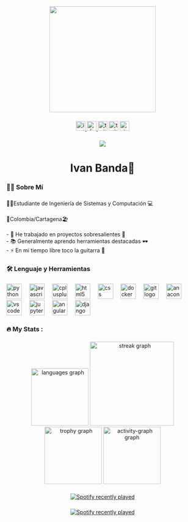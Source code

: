 <div align="center">
  <img height="278" src="https://media4.giphy.com/media/v1.Y2lkPTc5MGI3NjExdGE3N3cwOGtvcXdyZWs4ZHJsamxyMHhxaTFzd2RzN3dwa2hienN4NiZlcD12MV9pbnRlcm5hbF9naWZfYnlfaWQmY3Q9Zw/kNBLrv3JiDKw/giphy.gif"  />
</div>

###

<div align="center">
  <a href="https://www.instagram.com/_iband07" target="_blank">
    <img src="https://img.shields.io/static/v1?message=Instagram&logo=instagram&label=&color=E4405F&logoColor=white&labelColor=&style=for-the-badge" height="25" alt="instagram logo"  />
  </a>
  <a href="https://discord.gg/p9JBWc9s" target="_blank">
    <img src="https://img.shields.io/static/v1?message=Discord&logo=discord&label=&color=7289DA&logoColor=white&labelColor=&style=for-the-badge" height="25" alt="discord logo"  />
  </a>
  <img src="https://img.shields.io/static/v1?message=Twitch&logo=twitch&label=&color=9146FF&logoColor=white&labelColor=&style=for-the-badge" height="25" alt="twitch logo"  />
  <img src="https://img.shields.io/static/v1?message=Twitter&logo=twitter&label=&color=1DA1F2&logoColor=white&labelColor=&style=for-the-badge" height="25" alt="twitter logo"  />
  <img src="https://img.shields.io/static/v1?message=Stackoverflow&logo=stackoverflow&label=&color=FE7A16&logoColor=white&labelColor=&style=for-the-badge" height="25" alt="stackoverflow logo"  />
</div>

###

<div align="center">
  <img src="https://count.getloli.com/@:ivanBanda27?theme=sketch-2&padding=5&offset=2&scale=2&align=top&pixelated=1&darkmode=1"  />
</div>

###

<h1 align="center">Ivan Banda👋</h1>

###

<h3 align="left">👩‍💻  Sobre Mí</h3>

###

<p align="left">🧑‍🎓Estudiante de Ingeniería de Sistemas y Computación 💻<br><br>📍Colombia/Cartagena🏖️<br><br>- 🔭 He trabajado en proyectos sobresalientes 🚧<br>- 📚 Generalmente aprendo herramientas destacadas 🕶️<br>- ⚡ En mi tiempo libre toco la guitarra 🎸</p>

###

<h3 align="left">🛠 Lenguaje y Herramientas</h3>

###

<div align="left">
  <img src="https://cdn.jsdelivr.net/gh/devicons/devicon/icons/python/python-original.svg" height="40" alt="python logo"  />
  <img width="12" />
  <img src="https://cdn.jsdelivr.net/gh/devicons/devicon/icons/javascript/javascript-original.svg" height="40" alt="javascript logo"  />
  <img width="12" />
  <img src="https://cdn.jsdelivr.net/gh/devicons/devicon/icons/cplusplus/cplusplus-original.svg" height="40" alt="cplusplus logo"  />
  <img width="12" />
  <img src="https://cdn.jsdelivr.net/gh/devicons/devicon/icons/html5/html5-original.svg" height="40" alt="html5 logo"  />
  <img width="12" />
  <img src="https://cdn.jsdelivr.net/gh/devicons/devicon/icons/css3/css3-original.svg" height="40" alt="css logo"  />
  <img width="12" />
  <img src="https://cdn.jsdelivr.net/gh/devicons/devicon/icons/docker/docker-original.svg" height="40" alt="docker logo"  />
  <img width="12" />
  <img src="https://cdn.jsdelivr.net/gh/devicons/devicon/icons/git/git-original.svg" height="40" alt="git logo"  />
  <img width="12" />
  <img src="https://cdn.jsdelivr.net/gh/devicons/devicon/icons/anaconda/anaconda-original.svg" height="40" alt="anaconda logo"  />
  <img width="12" />
  <img src="https://cdn.jsdelivr.net/gh/devicons/devicon/icons/vscode/vscode-original.svg" height="40" alt="vscode logo"  />
  <img width="12" />
  <img src="https://cdn.jsdelivr.net/gh/devicons/devicon/icons/jupyter/jupyter-original.svg" height="40" alt="jupyter logo"  />
  <img width="12" />
  <img src="https://cdn.jsdelivr.net/gh/devicons/devicon/icons/angularjs/angularjs-original.svg" height="40" alt="angularjs logo"  />
  <img width="12" />
  <img src="https://cdn.jsdelivr.net/gh/devicons/devicon/icons/django/django-plain.svg" height="40" alt="django logo"  />
</div>

###

<h3 align="left">🔥   My Stats :</h3>

###

<div align="center">
  <img src="https://github-readme-stats.vercel.app/api/top-langs?username=ivanBanda27&locale=es&hide_title=false&layout=compact&card_width=320&langs_count=5&theme=radical&hide_border=true&order=2" height="150" alt="languages graph"  />
  <img src="https://streak-stats.demolab.com?user=ivanBanda27&locale=es&mode=daily&theme=radical&hide_border=true&border_radius=126&order=3" height="220" alt="streak graph"  />
  <img src="https://github-profile-trophy.vercel.app?username=ivanBanda27&theme=monokai&no-frame=true&no-bg=true&column=1" height="150" alt="trophy graph"  />
  <img src="https://github-readme-activity-graph.vercel.app/graph?username=ivanBanda27&custom_title=Contribuciones%20de%20Ivan%20Banda&theme=redical&bg_color=6&area=true&hide_border=true&hide_title=false" height="150" alt="activity-graph graph"  />
</div>

###

<div align="center">
  <a href="https://open.spotify.com/user/31ahr7ezcarqu3pbkqyyjoltxxwa">
    <img src="https://spotify-recently-played-readme.vercel.app/api?user=31ahr7ezcarqu3pbkqyyjoltxxwa&count=7&unique=true" alt="Spotify recently played"  />
  </a>
</div>

###

###

<div align="center">
  <a href="https://open.spotify.com/user/31ahr7ezcarqu3pbkqyyjoltxxwa">
    <img src="https://spotify-recently-played-readme.vercel.app/api?user=31ahr7ezcarqu3pbkqyyjoltxxwa&count=7&unique=true" alt="Spotify recently played"  />
  </a>
</div>

###
